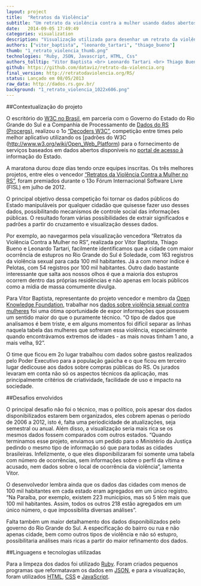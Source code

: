 ```yaml
---
layout: project
title:  "Retratos da Violência"
subtitle: "Um retrato da violência contra a mulher usando dados abertos"
date:   2014-09-05 17:49:49
categories: visualization
description: "Visualização utilizada para desenhar um retrato da violência contra a mulher no Rio Grande do Sul utilizando Dados Abertos do Governo. [Repositório aqui.](https://github.com/dataviz/retrato-da-violencia.org)"
authors: ["vitor_baptista", "leonardo_tartari", "thiago_bueno"]
thumb: "1_retrato_violencia_thumb.png"
technologies: "Ruby, JSON, Javascript, HTML, Css"
authors_tolltip: "Vitor Baptista <br> Leonardo Tartari <br> Thiago Bueno"
github: https://github.com/dataviz/retrato-da-violencia.org
final_version: http://retratodaviolencia.org/RS/
status: Lançado em 08/05/2013
raw_data: http://dados.rs.gov.br/
background: "1_retrato_violencia_1022x606.png"
---
```


##Contextualização do projeto

O escritório do [W3C no Brasil](http://www.w3c.br/Noticias/PremiacaoDecodersW3cRs), em parceria com o Governo do Estado do Rio Grande do Sul e a Companhia de Processamento de [Dados do RS (Procergs)](http://www.procergs.rs.gov.br/), realizou o 1o [“Decoders W3C”](http://www.decoders.w3c.br/), competição entre times pelo melhor aplicativo utilizando os [padrões do W3C (http://www.w3.org/wiki/Open_Web_Platform) para o fornecimento de serviços baseados em dados abertos disponíveis no [portal de acesso à](http://www.centraldocidadao.rs.gov.br)
informação do Estado. 

A maratona durou doze dias tendo onze equipes inscritas. Os três melhores projetos, entre eles o vencedor [“Retratos da Violência Contra a Mulher no RS”](http://retratodaviolencia.org/), foram premiados durante o 13o Fórum Internacional Software Livre (FISL) em julho de 2012.

O principal objetivo dessa competição foi tornar os dados públicos do Estado manipuláveis por qualquer cidadão que quisesse fazer uso desses dados, possibilitando mecanismos de controle social das informações públicas. O resultado foram várias possibilidades de extrair significados e padrões a partir do cruzamento e visualização desses dados.

Por exemplo, ao navegarmos pela visualização vencedora “Retratos da Violência Contra a Mulher no RS”, realizada por Vitor Baptista, Thiago Bueno e Leonardo Tartari, facilmente identificamos que a cidade com maior ocorrência de estupros no Rio Grande do Sul é Soledade, com 163 registros da violência sexual para cada 100 mil habitantes. Já a com menor índice é Pelotas, com 54 registros por 100 mil habitantes. Outro dado bastante interessante que salta aos nossos olhos é que a maioria dos estupros ocorrem dentro das próprias residências e não apenas em locais públicos como a mídia de massa comumente divulga.

Para Vitor Baptista, representante do projeto vencedor e membro da [Open Knowledge Foundation](http://br.okfn.org/), trabalhar nos [dados sobre violência sexual contra mulheres](http://dados.rs.gov.br/dataset/violencia-contra-mulher-estupros) foi uma ótima oportunidade de expor informações que possuem um sentido maior do que o puramente técnico. “O tipo de dados que analisamos é bem triste, e em alguns momentos foi difícil separar as linhas naquela tabela das mulheres que sofreram essa violência, especialmente quando encontrávamos extremos de idades - as mais novas tinham 1 ano, a mais velha, 92”.

O time que ficou em 2o lugar trabalhou com dados sobre gastos realizados pelo Poder Executivo para a população gaúcha e o que ficou em terceiro lugar dedicou­se aos dados sobre compras públicas do RS. Os jurados levaram em conta não só os aspectos técnicos da aplicação, mas principalmente critérios de criatividade, facilidade de uso e impacto na
sociedade. 

##Desafios envolvidos

O principal desafio não foi o técnico, mas o político, pois apesar dos dados disponibilizados estarem bem organizados, eles cobrem apenas o período de 2006 a 2012, isto é, falta uma periodicidade de atualizações, seja semestral ou anual. Além disso, a visualização seria mais rica se os mesmos dados fossem comparados com outros estados. “Quando terminamos esse projeto, enviamos um pedido para o Ministério da Justiça pedindo o mesmo tipo de informação só que para todas as cidades brasileiras. Infelizmente, o que eles disponibilizaram foi somente uma tabela com número de ocorrências, sem informações sobre o perfil da vítima e acusado, nem dados sobre o local de ocorrência da violência”, lamenta Vitor.

O desenvolvedor lembra ainda que os dados das cidades com menos de 100 mil habitantes em cada estado eram agregados em um único registro. “Na Paraíba, por exemplo, existem 223 municípios, mas só 5 têm mais que 100 mil habitantes. Assim, todos os outros 218 estão agregados em um único número, o que impossibilita diversas análises”.

Falta também um maior detalhamento dos dados disponibilizados pelo governo do Rio Grande do Sul. A especificação do bairro ou rua e não apenas cidade, bem como outros tipos de violência e não só estupro, possibilitaria análises mais ricas a partir do maior refinamento dos dados. 

##Linguagens e tecnologias utilizadas

Para a limpeza dos dados foi utilizado [Ruby](https://www.ruby-lang.org/en/). Foram criados pequenos programas que reformatavam os dados em [JSON](http://json.org/), e para a visualização, foram utilizados [HTML](http://dev.w3.org/html5/html-author/), [CSS](http://www.w3.org/Style/CSS/Overview.en.html) e [JavaScript](http://www.crockford.com/javascript/javascript.html).

